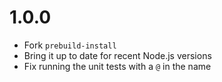 # 1.0.0

- Fork `prebuild-install`
- Bring it up to date for recent Node.js versions
- Fix running the unit tests with a `@` in the name
